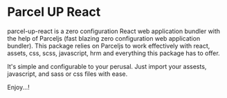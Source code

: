 # Parcel UP React

parcel-up-react is a zero configuration React web application bundler with the help of Parceljs (fast blazing zero configuration web application bundler). This package relies on Parceljs to work effectively with react, assets, css, scss, javascript, hrm and everything this package has to offer.

It's simple and configurable to your perusal. Just import your assests, javascript, and sass or css files with ease.

Enjoy...!
